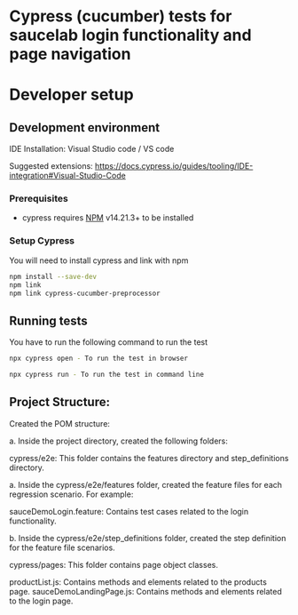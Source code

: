 # Cypress (cucumber) tests for saucelab login functionality and page navigation

# Developer setup

## Development environment
IDE Installation: Visual Studio code / VS code

Suggested extensions: https://docs.cypress.io/guides/tooling/IDE-integration#Visual-Studio-Code

### Prerequisites
- cypress requires [NPM](https://www.npmjs.com) v14.21.3+ to be installed

### Setup Cypress
You will need to install cypress and link with npm
```bash 
npm install --save-dev
npm link
npm link cypress-cucumber-preprocessor
```

## Running tests
You have to run the following command to run the test
```bash
npx cypress open - To run the test in browser
```

```bash
npx cypress run - To run the test in command line
```

## Project Structure:
Created the POM structure:

a. Inside the project directory, created the following folders:

cypress/e2e: This folder contains the features directory and step_definitions directory.

a. Inside the cypress/e2e/features folder, created the feature files for each regression scenario. For example:

sauceDemoLogin.feature: Contains test cases related to the login functionality.

b. Inside the cypress/e2e/step_definitions folder, created the step definition for the feature file scenarios.

cypress/pages: This folder contains page object classes.

productList.js: Contains methods and elements related to the products page.
sauceDemoLandingPage.js: Contains methods and elements related to the login page.
